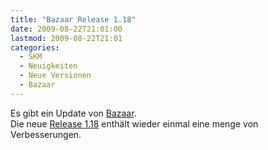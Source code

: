 ```yaml
---
title: "Bazaar Release 1.18"
date: 2009-08-22T21:01:00
lastmod: 2009-08-22T21:01
categories:
  - SKM
  - Neuigkeiten
  - Neue Versionen
  - Bazaar
---
```

Es gibt ein Update von [Bazaar](http://www.bazaar-vcs.org).  
Die neue [Release 1.18](http://doc.bazaar-vcs.org/bzr.1.18/en/release-notes/NEWS.html#bzr-1-18) enthält wieder 
einmal eine menge von Verbesserungen.
